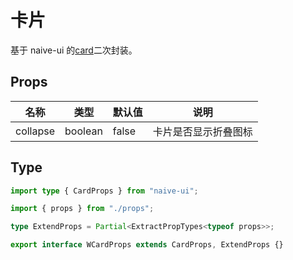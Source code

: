 # 卡片

基于 naive-ui 的[card](https://www.naiveui.com/zh-CN/os-theme/components/card)二次封装。

## Props

| 名称     | 类型    | 默认值 | 说明                 |
| -------- | ------- | ------ | -------------------- |
| collapse | boolean | false  | 卡片是否显示折叠图标 |

## Type

```ts
import type { CardProps } from "naive-ui";

import { props } from "./props";

type ExtendProps = Partial<ExtractPropTypes<typeof props>>;

export interface WCardProps extends CardProps, ExtendProps {}
```
